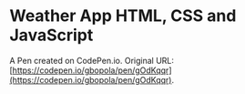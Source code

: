 # Weather App HTML, CSS and JavaScript

A Pen created on CodePen.io. Original URL: [https://codepen.io/gbopola/pen/gOdKqqr](https://codepen.io/gbopola/pen/gOdKqqr).

